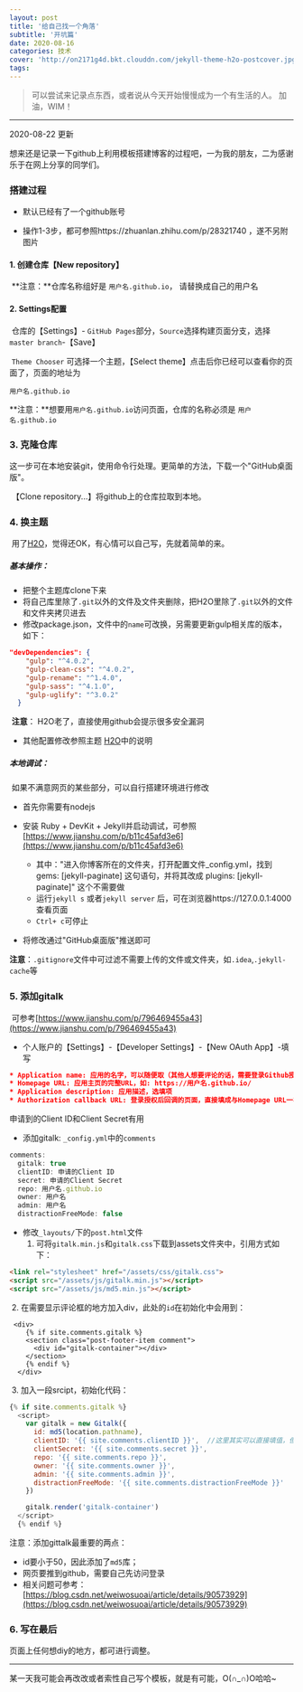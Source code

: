 ```yaml
---
layout: post
title: '给自己找一个角落'
subtitle: '开坑篇'
date: 2020-08-16
categories: 技术
cover: 'http://on2171g4d.bkt.clouddn.com/jekyll-theme-h2o-postcover.jpg'
tags: 
---
```


> 可以尝试来记录点东西，或者说从今天开始慢慢成为一个有生活的人。
>加油，WIM！



----------------------

2020-08-22 更新

想来还是记录一下github上利用模板搭建博客的过程吧，一为我的朋友，二为感谢乐于在网上分享的同学们。



### 搭建过程

- 默认已经有了一个github账号

- 操作1-3步，都可参照https://zhuanlan.zhihu.com/p/28321740 ，遂不另附图片

####  1. 创建仓库【New repository】

​	**注意：**仓库名称组好是 `用户名.github.io`， 请替换成自己的用户名

#### 2. Settings配置

​	仓库的【Settings】- `GitHub Pages`部分，`Source`选择构建页面分支，选择`master branch`-【Save】

​	`Theme Chooser`  可选择一个主题，【Select theme】点击后你已经可以查看你的页面了，页面的地址为

`用户名.github.io`

​	**注意：**想要用`用户名.github.io`访问页面，仓库的名称必须是 `用户名.github.io`

### 3. 克隆仓库

​	这一步可在本地安装git，使用命令行处理。更简单的方法，下载一个"GitHub桌面版"。

​	【Clone repository...】将github上的仓库拉取到本地。

### 4. 换主题

​	用了[H2O]( https://github.com/kaeyleo/jekyll-theme-H2O)，觉得还OK，有心情可以自己写，先就着简单的来。

##### 基本操作：

- 把整个主题库clone下来
- 将自己库里除了`.git`以外的文件及文件夹删除，把H2O里除了`.git`以外的文件和文件夹拷贝进去
- 修改package.json，文件中的`name`可改换，另需要更新gulp相关库的版本，如下：

```json
"devDependencies": {
    "gulp": "^4.0.2",
    "gulp-clean-css": "^4.0.2",
    "gulp-rename": "^1.4.0",
    "gulp-sass": "^4.1.0",
    "gulp-uglify": "^3.0.2"
  }
```

​	**注意**： H2O老了，直接使用github会提示很多安全漏洞

- 其他配置修改参照主题 [H2O](https://github.com/kaeyleo/jekyll-theme-H2O )中的说明

##### 本地调试：

​	如果不满意网页的某些部分，可以自行搭建环境进行修改

- 首先你需要有nodejs

- 安装 Ruby + DevKit + Jekyll并启动调试，可参照[https://www.jianshu.com/p/b11c45afd3e6](https://www.jianshu.com/p/b11c45afd3e6)
  - 其中："进入你博客所在的文件夹，打开配置文件_config.yml，找到 gems: [jekyll-paginate] 这句语句，并将其改成 plugins: [jekyll-paginate]" 这个不需要做
  - 运行`jekyll s` 或者`jekyll server` 后，可在浏览器https://127.0.0.1:4000查看页面
  - `Ctrl+ c`可停止

- 将修改通过"GitHub桌面版"推送即可

**注意**：`.gitignore`文件中可过滤不需要上传的文件或文件夹，如`.idea`,`.jekyll-cache`等

### 5. 添加gitalk

​	可参考[https://www.jianshu.com/p/796469455a43](https://www.jianshu.com/p/796469455a43)

- 个人账户的【Settings】-【Developer Settings】-【New OAuth App】-填写

```json
* Application name: 应用的名字，可以随便取（其他人想要评论的话，需要登录Github授权，授权的时候显示的就是这里的Application name）
* Homepage URL: 应用主页的完整URL，如: https://用户名.github.io/
* Application description: 应用描述，选填项
* Authorization callback URL: 登录授权后回调的页面，直接填成与Homepage URL一样
```

申请到的Client ID和Client Secret有用

- 添加gitalk: `_config.yml`中的`comments`

```js
comments:
  gitalk: true
  clientID: 申请的Client ID
  secret: 申请的Client Secret
  repo: 用户名.github.io
  owner: 用户名
  admin: 用户名
  distractionFreeMode: false
```

- 修改`_layouts/`下的`post.html`文件
  1. 可将`gitalk.min.js`和`gitalk.css`下载到assets文件夹中，引用方式如下：

```html
<link rel="stylesheet" href="/assets/css/gitalk.css">
<script src="/assets/js/gitalk.min.js"></script>
<script src="/assets/js/md5.min.js"></script>
```

​		2. 在需要显示评论框的地方加入div，此处的`id`在初始化中会用到：

```heml
 <div>
    {% if site.comments.gitalk %}
    <section class="post-footer-item comment">
      <div id="gitalk-container"></div>
    </section>
    {% endif %}
  </div>
```

​		3. 加入一段srcipt，初始化代码：

```js
{% if site.comments.gitalk %}
  <script>
    var gitalk = new Gitalk({
      id: md5(location.pathname),
      clientID: '{{ site.comments.clientID }}',  //这里其实可以直接填值，但是考虑到页面安全性，还是通过配置的方式添加
      clientSecret: '{{ site.comments.secret }}',
      repo: '{{ site.comments.repo }}',
      owner: '{{ site.comments.owner }}',
      admin: '{{ site.comments.admin }}',
      distractionFreeMode: '{{ site.comments.distractionFreeMode }}'
    })

    gitalk.render('gitalk-container')
  </script>
  {% endif %}
```



注意：添加gittalk最重要的两点：

- id要小于50，因此添加了`md5`库；
- 网页要推到github，需要自己先访问登录
- 相关问题可参考：[https://blog.csdn.net/weiwosuoai/article/details/90573929](https://blog.csdn.net/weiwosuoai/article/details/90573929)

### 6. 写在最后

页面上任何想diy的地方，都可进行调整。



----

某一天我可能会再改改或者索性自己写个模板，就是有可能，O(∩_∩)O哈哈~